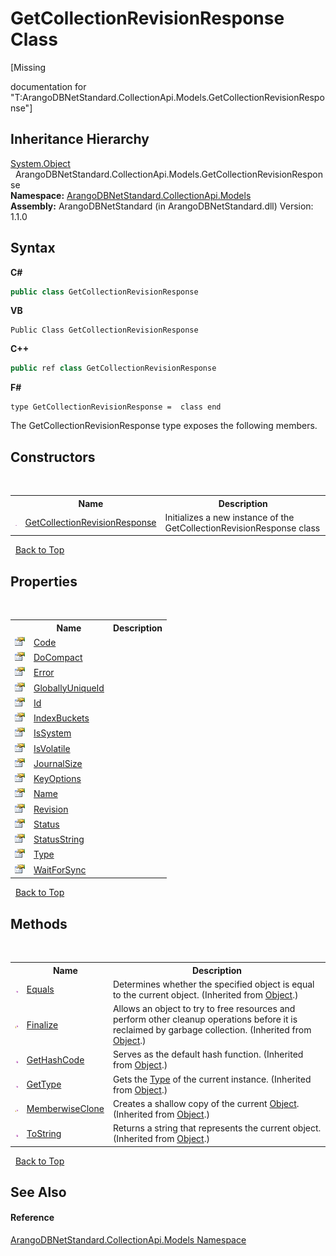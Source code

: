 # GetCollectionRevisionResponse Class
 

\[Missing <summary> documentation for "T:ArangoDBNetStandard.CollectionApi.Models.GetCollectionRevisionResponse"\]


## Inheritance Hierarchy
<a href="https://docs.microsoft.com/dotnet/api/system.object" target="_blank" rel="noopener noreferrer">System.Object</a><br />&nbsp;&nbsp;ArangoDBNetStandard.CollectionApi.Models.GetCollectionRevisionResponse<br />
**Namespace:**&nbsp;<a href="eddef630-2e74-9b99-ee5b-91305adea48b">ArangoDBNetStandard.CollectionApi.Models</a><br />**Assembly:**&nbsp;ArangoDBNetStandard (in ArangoDBNetStandard.dll) Version: 1.1.0

## Syntax

**C#**<br />
``` C#
public class GetCollectionRevisionResponse
```

**VB**<br />
``` VB
Public Class GetCollectionRevisionResponse
```

**C++**<br />
``` C++
public ref class GetCollectionRevisionResponse
```

**F#**<br />
``` F#
type GetCollectionRevisionResponse =  class end
```

The GetCollectionRevisionResponse type exposes the following members.


## Constructors
&nbsp;<table><tr><th></th><th>Name</th><th>Description</th></tr><tr><td>![Public method](media/pubmethod.gif "Public method")</td><td><a href="188cb39d-663b-7e66-56de-f691fba0f6d9">GetCollectionRevisionResponse</a></td><td>
Initializes a new instance of the GetCollectionRevisionResponse class</td></tr></table>&nbsp;
<a href="#getcollectionrevisionresponse-class">Back to Top</a>

## Properties
&nbsp;<table><tr><th></th><th>Name</th><th>Description</th></tr><tr><td>![Public property](media/pubproperty.gif "Public property")</td><td><a href="55764993-1d9f-2c7a-943b-ec909face2a8">Code</a></td><td /></tr><tr><td>![Public property](media/pubproperty.gif "Public property")</td><td><a href="9e0b6099-5c33-4dd0-da2c-22ccf31013f0">DoCompact</a></td><td /></tr><tr><td>![Public property](media/pubproperty.gif "Public property")</td><td><a href="50bace6b-1144-e683-137e-b0efd8b6dad7">Error</a></td><td /></tr><tr><td>![Public property](media/pubproperty.gif "Public property")</td><td><a href="7bbf7825-c0ab-ff30-9ac0-a08a06ffafb6">GloballyUniqueId</a></td><td /></tr><tr><td>![Public property](media/pubproperty.gif "Public property")</td><td><a href="780e3259-8c0d-6663-963f-155a74bfcfdf">Id</a></td><td /></tr><tr><td>![Public property](media/pubproperty.gif "Public property")</td><td><a href="f5078642-25df-1579-93db-99d0720394c8">IndexBuckets</a></td><td /></tr><tr><td>![Public property](media/pubproperty.gif "Public property")</td><td><a href="b0d10c9c-b5cd-c111-14d8-de0ebe25f23a">IsSystem</a></td><td /></tr><tr><td>![Public property](media/pubproperty.gif "Public property")</td><td><a href="ef303907-3294-afa9-4dcd-93d55d65ca2f">IsVolatile</a></td><td /></tr><tr><td>![Public property](media/pubproperty.gif "Public property")</td><td><a href="03ac42f8-7a88-9207-2b58-a0cc1718bcd2">JournalSize</a></td><td /></tr><tr><td>![Public property](media/pubproperty.gif "Public property")</td><td><a href="5a6765f6-c89c-2593-dbe7-d4bcb541bca3">KeyOptions</a></td><td /></tr><tr><td>![Public property](media/pubproperty.gif "Public property")</td><td><a href="44b3a435-11c0-23bd-d602-048fb2ae607a">Name</a></td><td /></tr><tr><td>![Public property](media/pubproperty.gif "Public property")</td><td><a href="24065cf2-9ada-67aa-661e-41bca5b5c921">Revision</a></td><td /></tr><tr><td>![Public property](media/pubproperty.gif "Public property")</td><td><a href="d2af9534-2640-366e-6a51-5792cc448bc9">Status</a></td><td /></tr><tr><td>![Public property](media/pubproperty.gif "Public property")</td><td><a href="631921c5-c695-6792-97f9-ff2fce2da700">StatusString</a></td><td /></tr><tr><td>![Public property](media/pubproperty.gif "Public property")</td><td><a href="d0ccb0aa-a2ae-c4ac-a95d-a7e347fe4645">Type</a></td><td /></tr><tr><td>![Public property](media/pubproperty.gif "Public property")</td><td><a href="f664ad50-100b-3ccc-7bde-35317d2db154">WaitForSync</a></td><td /></tr></table>&nbsp;
<a href="#getcollectionrevisionresponse-class">Back to Top</a>

## Methods
&nbsp;<table><tr><th></th><th>Name</th><th>Description</th></tr><tr><td>![Public method](media/pubmethod.gif "Public method")</td><td><a href="https://docs.microsoft.com/dotnet/api/system.object.equals#system-object-equals(system-object)" target="_blank" rel="noopener noreferrer">Equals</a></td><td>
Determines whether the specified object is equal to the current object.
 (Inherited from <a href="https://docs.microsoft.com/dotnet/api/system.object" target="_blank" rel="noopener noreferrer">Object</a>.)</td></tr><tr><td>![Protected method](media/protmethod.gif "Protected method")</td><td><a href="https://docs.microsoft.com/dotnet/api/system.object.finalize#system-object-finalize" target="_blank" rel="noopener noreferrer">Finalize</a></td><td>
Allows an object to try to free resources and perform other cleanup operations before it is reclaimed by garbage collection.
 (Inherited from <a href="https://docs.microsoft.com/dotnet/api/system.object" target="_blank" rel="noopener noreferrer">Object</a>.)</td></tr><tr><td>![Public method](media/pubmethod.gif "Public method")</td><td><a href="https://docs.microsoft.com/dotnet/api/system.object.gethashcode#system-object-gethashcode" target="_blank" rel="noopener noreferrer">GetHashCode</a></td><td>
Serves as the default hash function.
 (Inherited from <a href="https://docs.microsoft.com/dotnet/api/system.object" target="_blank" rel="noopener noreferrer">Object</a>.)</td></tr><tr><td>![Public method](media/pubmethod.gif "Public method")</td><td><a href="https://docs.microsoft.com/dotnet/api/system.object.gettype#system-object-gettype" target="_blank" rel="noopener noreferrer">GetType</a></td><td>
Gets the <a href="https://docs.microsoft.com/dotnet/api/system.type" target="_blank" rel="noopener noreferrer">Type</a> of the current instance.
 (Inherited from <a href="https://docs.microsoft.com/dotnet/api/system.object" target="_blank" rel="noopener noreferrer">Object</a>.)</td></tr><tr><td>![Protected method](media/protmethod.gif "Protected method")</td><td><a href="https://docs.microsoft.com/dotnet/api/system.object.memberwiseclone#system-object-memberwiseclone" target="_blank" rel="noopener noreferrer">MemberwiseClone</a></td><td>
Creates a shallow copy of the current <a href="https://docs.microsoft.com/dotnet/api/system.object" target="_blank" rel="noopener noreferrer">Object</a>.
 (Inherited from <a href="https://docs.microsoft.com/dotnet/api/system.object" target="_blank" rel="noopener noreferrer">Object</a>.)</td></tr><tr><td>![Public method](media/pubmethod.gif "Public method")</td><td><a href="https://docs.microsoft.com/dotnet/api/system.object.tostring#system-object-tostring" target="_blank" rel="noopener noreferrer">ToString</a></td><td>
Returns a string that represents the current object.
 (Inherited from <a href="https://docs.microsoft.com/dotnet/api/system.object" target="_blank" rel="noopener noreferrer">Object</a>.)</td></tr></table>&nbsp;
<a href="#getcollectionrevisionresponse-class">Back to Top</a>

## See Also


#### Reference
<a href="eddef630-2e74-9b99-ee5b-91305adea48b">ArangoDBNetStandard.CollectionApi.Models Namespace</a><br />